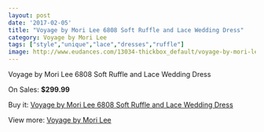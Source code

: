 ```yaml
---
layout: post
date: '2017-02-05'
title: "Voyage by Mori Lee 6808 Soft Ruffle and Lace Wedding Dress"
category: Voyage by Mori Lee
tags: ["style","unique","lace","dresses","ruffle"]
image: http://www.eudances.com/13034-thickbox_default/voyage-by-mori-lee-6808-soft-ruffle-and-lace-wedding-dress.jpg
---
```

Voyage by Mori Lee 6808 Soft Ruffle and Lace Wedding Dress

On Sales: **$299.99**
<a href="https://www.eudances.com/en/voyage-by-mori-lee/3961-voyage-by-mori-lee-6808-soft-ruffle-and-lace-wedding-dress.html"><amp-img layout="responsive" width="600" height="600" src="//www.eudances.com/13034-thickbox_default/voyage-by-mori-lee-6808-soft-ruffle-and-lace-wedding-dress.jpg" alt="Voyage by Mori Lee 6808 Soft Ruffle and Lace Wedding Dress 0" /></a>
<a href="https://www.eudances.com/en/voyage-by-mori-lee/3961-voyage-by-mori-lee-6808-soft-ruffle-and-lace-wedding-dress.html"><amp-img layout="responsive" width="600" height="600" src="//www.eudances.com/13038-thickbox_default/voyage-by-mori-lee-6808-soft-ruffle-and-lace-wedding-dress.jpg" alt="Voyage by Mori Lee 6808 Soft Ruffle and Lace Wedding Dress 1" /></a>
<a href="https://www.eudances.com/en/voyage-by-mori-lee/3961-voyage-by-mori-lee-6808-soft-ruffle-and-lace-wedding-dress.html"><amp-img layout="responsive" width="600" height="600" src="//www.eudances.com/13037-thickbox_default/voyage-by-mori-lee-6808-soft-ruffle-and-lace-wedding-dress.jpg" alt="Voyage by Mori Lee 6808 Soft Ruffle and Lace Wedding Dress 2" /></a>
<a href="https://www.eudances.com/en/voyage-by-mori-lee/3961-voyage-by-mori-lee-6808-soft-ruffle-and-lace-wedding-dress.html"><amp-img layout="responsive" width="600" height="600" src="//www.eudances.com/13036-thickbox_default/voyage-by-mori-lee-6808-soft-ruffle-and-lace-wedding-dress.jpg" alt="Voyage by Mori Lee 6808 Soft Ruffle and Lace Wedding Dress 3" /></a>
<a href="https://www.eudances.com/en/voyage-by-mori-lee/3961-voyage-by-mori-lee-6808-soft-ruffle-and-lace-wedding-dress.html"><amp-img layout="responsive" width="600" height="600" src="//www.eudances.com/13035-thickbox_default/voyage-by-mori-lee-6808-soft-ruffle-and-lace-wedding-dress.jpg" alt="Voyage by Mori Lee 6808 Soft Ruffle and Lace Wedding Dress 4" /></a>

Buy it: [Voyage by Mori Lee 6808 Soft Ruffle and Lace Wedding Dress](https://www.eudances.com/en/voyage-by-mori-lee/3961-voyage-by-mori-lee-6808-soft-ruffle-and-lace-wedding-dress.html "Voyage by Mori Lee 6808 Soft Ruffle and Lace Wedding Dress")

View more: [Voyage by Mori Lee](https://www.eudances.com/en/47-voyage-by-mori-lee "Voyage by Mori Lee")